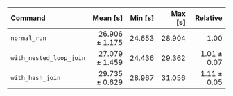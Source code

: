| Command | Mean [s] | Min [s] | Max [s] | Relative |
|:---|---:|---:|---:|---:|
| `normal_run` | 26.906 ± 1.175 | 24.653 | 28.904 | 1.00 |
| `with_nested_loop_join` | 27.079 ± 1.459 | 24.436 | 29.362 | 1.01 ± 0.07 |
| `with_hash_join` | 29.735 ± 0.629 | 28.967 | 31.056 | 1.11 ± 0.05 |
